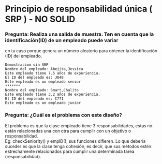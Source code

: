# Principio de responsabilidad única ( SRP ) - NO SOLID
### Pregunta: Realiza una salida de muestra. Ten en cuenta que la identificación(ID) de un empleado puede variar
en tu caso porque genera un número aleatorio para obtener la identificación (ID) del empleado.
```
Demostracion sin SRP
Nombre del empleado: Abejita,Jessica
Este empleado tiene 7.5 años de experiencia.
El ID del empleado es: J848
Este empleado es un empleado senior
*******
Nombre del empleado: Smart,Chalito
Este empleado tiene 3.2 años de experiencia.
El ID del empleado es: C771
Este empleado es un empleado junior
```

### Pregunta: ¿Cuál es el problema con este diseño?

  El problema es que la clase empleado tiene 3 responsabilidades, estas no están relacionadas una con otra para cumplir
  con un objetivo o responsabilidad.  
  Eg: checkSeniority() y empID(), sus funciones difieren.
  Lo que debería suceder es que la clase tenga cohesión, es decir,
  que sus métodos estén estrechamente relacionados para cumplir una determinada tarea (responsabilidad).
